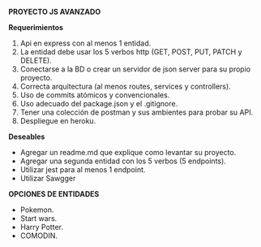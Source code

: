 **PROYECTO JS AVANZADO**

**Requerimientos**

1. Api en express con al menos 1 entidad.
2. La entidad debe usar los 5 verbos http (GET, POST, PUT, PATCH y DELETE).
3. Conectarse a la BD o crear un servidor de json server para su propio proyecto.
4. Correcta arquitectura (al menos routes, services y controllers).
5. Uso de commits atómicos y convencionales.
6. Uso adecuado del package.json y el .gitignore.
7. Tener una colección de postman y sus ambientes para probar su API.
8. Despliegue en heroku.

**Deseables**

* Agregar un readme.md que explique como levantar su proyecto.
* Agregar una segunda entidad con los 5 verbos (5 endpoints).
* Utilizar jest para al menos 1 endpoint.
* Utilizar Sawgger

**OPCIONES DE ENTIDADES**

* Pokemon.
* Start wars.
* Harry Potter.
* COMODIN.
